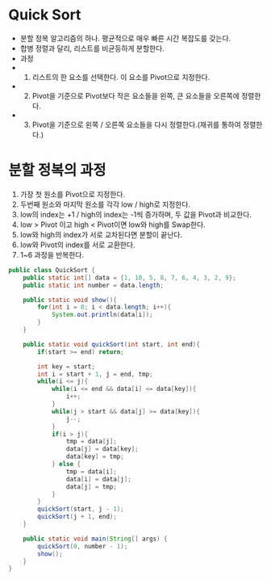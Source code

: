 Quick Sort
==========
* 분할 정복 알고리즘의 하나. 평균적으로 매우 빠른 시간 복잡도를 갖는다.
* 합병 정렬과 달리, 리스트를 비균등하게 분할한다.
* 과정
* 1) 리스트의 한 요소를 선택한다. 이 요소를 Pivot으로 지정한다.
* 2) Pivot을 기준으로 Pivot보다 작은 요소들을 왼쪽, 큰 요소들을 오른쪽에 정렬한다.
* 3) Pivot을 기준으로 왼쪽 / 오른쪽 요소들을 다시 정렬한다.(재귀를 통하여 정렬한다.)

분할 정복의 과정
============
1) 가장 첫 원소를 Pivot으로 지정한다.
2) 두번째 원소와 마지막 원소를 각각 low / high로 지정한다.
3) low의 index는 +1 / high의 index는 -1씩 증가하며, 두 값을 Pivot과 비교한다.
4) low > Pivot 이고 high < Pivot이면 low와 high를 Swap한다.
5) low와 high의 index가 서로 교차된다면 분할이 끝난다.
6) low와 Pivot의 index를 서로 교환한다.
7) 1~6 과정을 반복한다.

```java
public class QuickSort {
    public static int[] data = {1, 10, 5, 8, 7, 6, 4, 3, 2, 9};
    public static int number = data.length;

    public static void show(){
        for(int i = 0; i < data.length; i++){
            System.out.println(data[i]);
        }
    }

    public static void quickSort(int start, int end){
        if(start >= end) return;

        int key = start;
        int i = start + 1, j = end, tmp;
        while(i <= j){
            while(i <= end && data[i] <= data[key]){
                i++;
            }
            while(j > start && data[j] >= data[key]){
                j--;
            }
            if(i > j){
                tmp = data[j];
                data[j] = data[key];
                data[key] = tmp;
            } else {
                tmp = data[i];
                data[i] = data[j];
                data[j] = tmp;
            }
        }
        quickSort(start, j - 1);
        quickSort(j + 1, end);
    }

    public static void main(String[] args) {
        quickSort(0, number - 1);
        show();
    }
}

```
